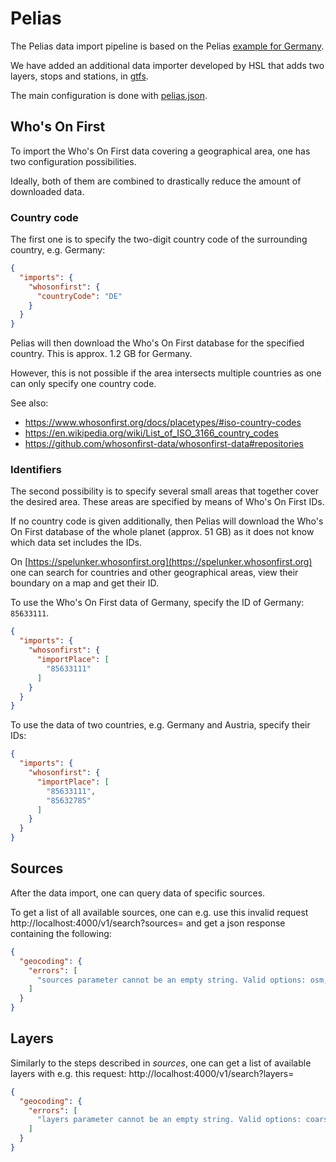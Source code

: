 # Pelias

The Pelias data import pipeline is based on the Pelias [example for Germany](https://github.com/pelias/docker/tree/master/projects/germany).

We have added an additional data importer developed by HSL that adds two layers, stops and stations, in [gtfs](gtfs).

The main configuration is done with [pelias.json](pelias.json).

## Who's On First

To import the Who's On First data covering a geographical area, one has two configuration possibilities.

Ideally, both of them are combined to drastically reduce the amount of downloaded data.

### Country code

The first one is to specify the two-digit country code of the surrounding country, e.g. Germany:

```json
{
  "imports": {
    "whosonfirst": {
      "countryCode": "DE"
    }
  }
}
```

Pelias will then download the Who's On First database for the specified country. This is approx. 1.2 GB for Germany.

However, this is not possible if the area intersects multiple countries as one can only specify one country code.

See also:
- https://www.whosonfirst.org/docs/placetypes/#iso-country-codes
- https://en.wikipedia.org/wiki/List_of_ISO_3166_country_codes
- https://github.com/whosonfirst-data/whosonfirst-data#repositories

### Identifiers

The second possibility is to specify several small areas that together cover the desired area. These areas are specified by means of Who's On First IDs.

If no country code is given additionally, then Pelias will download the Who's On First database of the whole planet (approx. 51 GB) as it does not know which data set includes the IDs.

On [https://spelunker.whosonfirst.org](https://spelunker.whosonfirst.org) one can search for countries and other geographical areas, view their boundary on a map and get their ID.

To use the Who's On First data of Germany, specify the ID of Germany: `85633111`.

```json
{
  "imports": {
    "whosonfirst": {
      "importPlace": [
        "85633111"
      ]
    }
  }
}
```

To use the data of two countries, e.g. Germany and Austria, specify their IDs:

```json
{
  "imports": {
    "whosonfirst": {
      "importPlace": [
        "85633111",
        "85632785"
      ]
    }
  }
}
```

## Sources

After the data import, one can query data of specific sources.

To get a list of all available sources, one can e.g. use this invalid request http://localhost:4000/v1/search?sources= and get a json response containing the following:

```json
{
  "geocoding": {
    "errors": [
      "sources parameter cannot be an empty string. Valid options: osm,oa,gn,wof,openstreetmap,whosonfirst,gtfs1"
    ]
  }
}
```

## Layers

Similarly to the steps described in _sources_, one can get a list of available layers with e.g. this request: http://localhost:4000/v1/search?layers=

```json
{
  "geocoding": {
    "errors": [
      "layers parameter cannot be an empty string. Valid options: coarse,address,venue,street,neighbourhood,locality,localadmin,county,macrocounty,region,borough,country,stop,station"
    ]
  }
}
```
